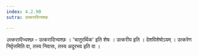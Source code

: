 ```yaml
---
index: 4.2.90
sutra: उत्करादिभ्यश्छः

---
```

_उत्करादिभ्यश्छः_ - उत्करादिभ्यश्छः । 'चातुरर्थिक' इति शेषः । उत्करीय इति । देशविशेषोऽयम् । उत्करेण निर्वृत्तमिति वा, तस्य निवासः, तस्य अदूरभव इति वा ।